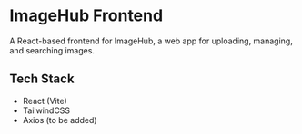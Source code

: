 # ImageHub Frontend

A React-based frontend for ImageHub, a web app for uploading, managing, and searching images.

## Tech Stack
- React (Vite)
- TailwindCSS
- Axios (to be added)

